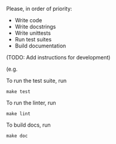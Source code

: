 


Please, in order of priority:
 - Write code
 - Write docstrings
 - Write unittests
 - Run test suites
 - Build documentation


(TODO: Add instructions for development)

(e.g.

To run the test suite, run

```
make test
```


To run the linter, run
```
make lint
```

To build docs, run
```
make doc
```
